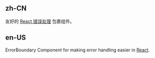 ## zh-CN

友好的 [React 错误处理](https://zh-hans.react.dev/reference/react/Component#catching-rendering-errors-with-an-error-boundary) 包裹组件。

## en-US

ErrorBoundary Component for making error handling easier in [React](https://react.dev/reference/react/Component#catching-rendering-errors-with-an-error-boundary).
